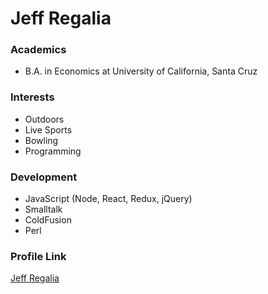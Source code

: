# Jeff Regalia

### Academics

- B.A. in Economics at University of California, Santa Cruz

### Interests

- Outdoors
- Live Sports
- Bowling
- Programming

### Development

- JavaScript (Node, React, Redux, jQuery)
- Smalltalk
- ColdFusion
- Perl

### Profile Link

[Jeff Regalia](https://github.com/InfinityBMX)